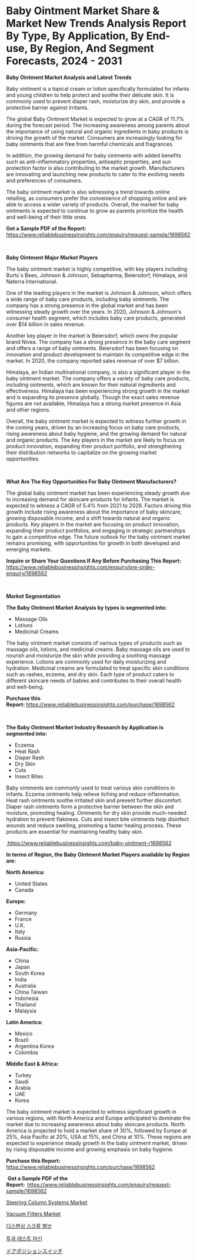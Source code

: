 <p><h1>Baby Ointment Market Share & Market New Trends Analysis Report By Type, By Application, By End-use, By Region, And Segment Forecasts, 2024 - 2031</h1></p><p><strong>Baby Ointment Market Analysis and Latest Trends</strong></p>
<p><p>Baby ointment is a topical cream or lotion specifically formulated for infants and young children to help protect and soothe their delicate skin. It is commonly used to prevent diaper rash, moisturize dry skin, and provide a protective barrier against irritants.</p><p>The global Baby Ointment Market is expected to grow at a CAGR of 11.7% during the forecast period. The increasing awareness among parents about the importance of using natural and organic ingredients in baby products is driving the growth of the market. Consumers are increasingly looking for baby ointments that are free from harmful chemicals and fragrances.</p><p>In addition, the growing demand for baby ointments with added benefits such as anti-inflammatory properties, antiseptic properties, and sun protection factor is also contributing to the market growth. Manufacturers are innovating and launching new products to cater to the evolving needs and preferences of consumers.</p><p>The baby ointment market is also witnessing a trend towards online retailing, as consumers prefer the convenience of shopping online and are able to access a wider variety of products. Overall, the market for baby ointments is expected to continue to grow as parents prioritize the health and well-being of their little ones.</p></p>
<p><strong>Get a Sample PDF of the Report:&nbsp;</strong> <a href="https://www.reliablebusinessinsights.com/enquiry/request-sample/1698562">https://www.reliablebusinessinsights.com/enquiry/request-sample/1698562</a></p>
<p>&nbsp;</p>
<p><strong>Baby Ointment Major Market Players</strong></p>
<p><p>The baby ointment market is highly competitive, with key players including Burts`s Bees, Johnson & Johnson, Sebapharma, Beiersdorf, Himalaya, and Naterra International. </p><p>One of the leading players in the market is Johnson & Johnson, which offers a wide range of baby care products, including baby ointments. The company has a strong presence in the global market and has been witnessing steady growth over the years. In 2020, Johnson & Johnson's consumer health segment, which includes baby care products, generated over $14 billion in sales revenue.</p><p>Another key player in the market is Beiersdorf, which owns the popular brand Nivea. The company has a strong presence in the baby care segment and offers a range of baby ointments. Beiersdorf has been focusing on innovation and product development to maintain its competitive edge in the market. In 2020, the company reported sales revenue of over $7 billion.</p><p>Himalaya, an Indian multinational company, is also a significant player in the baby ointment market. The company offers a variety of baby care products, including ointments, which are known for their natural ingredients and effectiveness. Himalaya has been experiencing strong growth in the market and is expanding its presence globally. Though the exact sales revenue figures are not available, Himalaya has a strong market presence in Asia and other regions.</p><p>Overall, the baby ointment market is expected to witness further growth in the coming years, driven by an increasing focus on baby care products, rising awareness about baby hygiene, and the growing demand for natural and organic products. The key players in the market are likely to focus on product innovation, expanding their product portfolio, and strengthening their distribution networks to capitalize on the growing market opportunities.</p></p>
<p>&nbsp;</p>
<p><strong>What Are The Key Opportunities For Baby Ointment Manufacturers?</strong></p>
<p><p>The global baby ointment market has been experiencing steady growth due to increasing demand for skincare products for infants. The market is expected to witness a CAGR of 5.4% from 2021 to 2026. Factors driving this growth include rising awareness about the importance of baby skincare, growing disposable income, and a shift towards natural and organic products. Key players in the market are focusing on product innovation, expanding their product portfolios, and engaging in strategic partnerships to gain a competitive edge. The future outlook for the baby ointment market remains promising, with opportunities for growth in both developed and emerging markets.</p></p>
<p><strong>Inquire or Share Your Questions If Any Before Purchasing This Report:</strong> <a href="https://www.reliablebusinessinsights.com/enquiry/pre-order-enquiry/1698562">https://www.reliablebusinessinsights.com/enquiry/pre-order-enquiry/1698562</a></p>
<p>&nbsp;</p>
<p><strong>Market Segmentation</strong></p>
<p><strong>The Baby Ointment Market Analysis by types is segmented into:</strong></p>
<p><ul><li>Massage Oils</li><li>Lotions</li><li>Medicinal Creams</li></ul></p>
<p><p>The baby ointment market consists of various types of products such as massage oils, lotions, and medicinal creams. Baby massage oils are used to nourish and moisturize the skin while providing a soothing massage experience. Lotions are commonly used for daily moisturizing and hydration. Medicinal creams are formulated to treat specific skin conditions such as rashes, eczema, and dry skin. Each type of product caters to different skincare needs of babies and contributes to their overall health and well-being.</p></p>
<p><strong>Purchase this Report:&nbsp;</strong><a href="https://www.reliablebusinessinsights.com/purchase/1698562">https://www.reliablebusinessinsights.com/purchase/1698562</a></p>
<p>&nbsp;</p>
<p><strong>The Baby Ointment Market Industry Research by Application is segmented into:</strong></p>
<p><ul><li>Eczema</li><li>Heat Rash</li><li>Diaper Rash</li><li>Dry Skin</li><li>Cuts</li><li>Insect Bites</li></ul></p>
<p><p>Baby ointments are commonly used to treat various skin conditions in infants. Eczema ointments help relieve itching and reduce inflammation. Heat rash ointments soothe irritated skin and prevent further discomfort. Diaper rash ointments form a protective barrier between the skin and moisture, promoting healing. Ointments for dry skin provide much-needed hydration to prevent flakiness. Cuts and insect bite ointments help disinfect wounds and reduce swelling, promoting a faster healing process. These products are essential for maintaining healthy baby skin.</p></p>
<p><a href="https://www.reliablebusinessinsights.com/baby-ointment-r1698562">&nbsp;https://www.reliablebusinessinsights.com/baby-ointment-r1698562</a></p>
<p><strong>In terms of Region, the Baby Ointment Market Players available by Region are:</strong></p>
<p>
    <p> <strong> North America: </strong>
        <ul>
            <li>United States</li>
            <li>Canada</li>
        </ul>
        </p> 
    <p> <strong> Europe: </strong>
        <ul>
            <li>Germany</li>
            <li>France</li>
            <li>U.K.</li>
            <li>Italy</li>
            <li>Russia</li>
        </ul>
        </p> 
    <p> <strong> Asia-Pacific: </strong>
        <ul>
            <li>China</li>
            <li>Japan</li>
            <li>South Korea</li>
            <li>India</li>
            <li>Australia</li>
            <li>China Taiwan</li>
            <li>Indonesia</li>
            <li>Thailand</li>
            <li>Malaysia</li>
        </ul>
        </p> 
    <p> <strong> Latin America: </strong>
        <ul>
            <li>Mexico</li>
            <li>Brazil</li>
            <li>Argentina Korea</li>
            <li>Colombia</li>
        </ul>
        </p> 
    <p> <strong> Middle East & Africa: </strong>
        <ul>
            <li>Turkey</li>
            <li>Saudi</li>
            <li>Arabia</li>
            <li>UAE</li>
            <li>Korea</li>
        </ul>
    </p>
    </p>
<p><p>The baby ointment market is expected to witness significant growth in various regions, with North America and Europe anticipated to dominate the market due to increasing awareness about baby skincare products. North America is projected to hold a market share of 30%, followed by Europe at 25%, Asia Pacific at 20%, USA at 15%, and China at 10%. These regions are expected to experience steady growth in the baby ointment market, driven by rising disposable income and growing emphasis on baby hygiene.</p></p>
<p><strong>Purchase this Report: </strong><a href="https://www.reliablebusinessinsights.com/purchase/1698562">https://www.reliablebusinessinsights.com/purchase/1698562</a></p>
<p>&nbsp;<strong>Get a Sample PDF of the Report:&nbsp;&nbsp;</strong><a href="https://www.reliablebusinessinsights.com/enquiry/request-sample/1698562">https://www.reliablebusinessinsights.com/enquiry/request-sample/1698562</a></p>
<p><strong></strong></p>
<p><p><a href="https://github.com/fiixsa/Market-Research-Report-List-3/blob/main/steering-column-systems-market.md">Steering Column Systems Market</a></p><p><a href="https://github.com/castoriffic/Market-Research-Report-List-4/blob/main/vacuum-filters-market.md">Vacuum Filters Market</a></p><p><a href="https://github.com/rsg307664904/Market-Research-Report-List-2/blob/main/4709285108959.md">디스펜싱 스크류 밸브</a></p><p><a href="https://github.com/muchswr/Market-Research-Report-List-1/blob/main/8857257108958.md">투과 테스트 머신</a></p><p><a href="https://github.com/JanickJohns/Market-Research-Report-List-1/blob/main/2995154123685.md">ドアポジションスイッチ</a></p></p>
